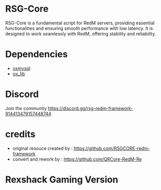 # RSG-Core

RSG-Core is a fundamental script for RedM servers, providing essential functionalities and ensuring smooth performance with low latency. It is designed to work seamlessly with RedM, offering stability and reliability.

# Dependencies
- [oxmysql](https://github.com/overextended/oxmysql)
- [ox_lib](https://github.com/overextended/ox_lib)

# Discord
Join the community
https://discord.gg/rsg-redm-framework-914413479157448744


# credits
- original resouce created by : https://github.com/RSGCORE-redm-framework
- convert and rework by : https://github.com/QRCore-RedM-Re


# Rexshack Gaming Version
